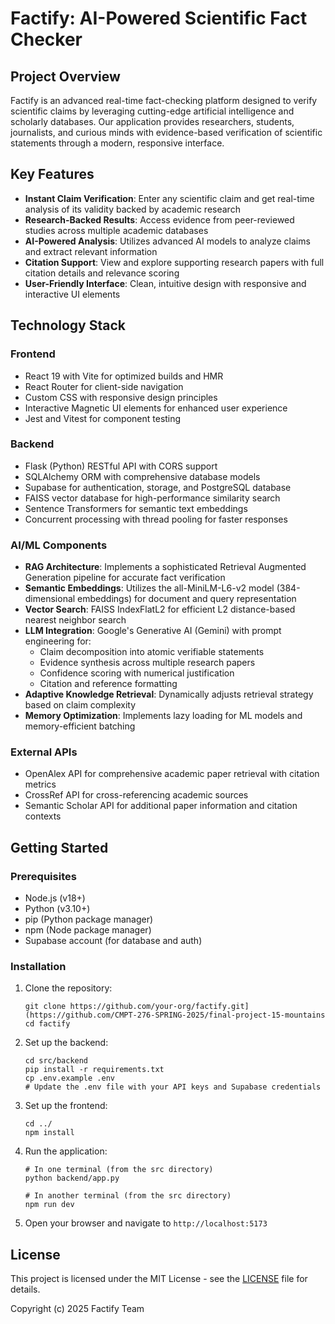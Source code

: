# Factify: AI-Powered Scientific Fact Checker

## Project Overview

Factify is an advanced real-time fact-checking platform designed to verify scientific claims by leveraging cutting-edge artificial intelligence and scholarly databases. Our application provides researchers, students, journalists, and curious minds with evidence-based verification of scientific statements through a modern, responsive interface.

## Key Features

- **Instant Claim Verification**: Enter any scientific claim and get real-time analysis of its validity backed by academic research
- **Research-Backed Results**: Access evidence from peer-reviewed studies across multiple academic databases
- **AI-Powered Analysis**: Utilizes advanced AI models to analyze claims and extract relevant information
- **Citation Support**: View and explore supporting research papers with full citation details and relevance scoring
- **User-Friendly Interface**: Clean, intuitive design with responsive and interactive UI elements

## Technology Stack

### Frontend
- React 19 with Vite for optimized builds and HMR
- React Router for client-side navigation
- Custom CSS with responsive design principles
- Interactive Magnetic UI elements for enhanced user experience
- Jest and Vitest for component testing

### Backend
- Flask (Python) RESTful API with CORS support
- SQLAlchemy ORM with comprehensive database models
- Supabase for authentication, storage, and PostgreSQL database
- FAISS vector database for high-performance similarity search
- Sentence Transformers for semantic text embeddings
- Concurrent processing with thread pooling for faster responses

### AI/ML Components
- **RAG Architecture**: Implements a sophisticated Retrieval Augmented Generation pipeline for accurate fact verification
- **Semantic Embeddings**: Utilizes the all-MiniLM-L6-v2 model (384-dimensional embeddings) for document and query representation
- **Vector Search**: FAISS IndexFlatL2 for efficient L2 distance-based nearest neighbor search
- **LLM Integration**: Google's Generative AI (Gemini) with prompt engineering for:
  - Claim decomposition into atomic verifiable statements
  - Evidence synthesis across multiple research papers
  - Confidence scoring with numerical justification
  - Citation and reference formatting
- **Adaptive Knowledge Retrieval**: Dynamically adjusts retrieval strategy based on claim complexity
- **Memory Optimization**: Implements lazy loading for ML models and memory-efficient batching

### External APIs
- OpenAlex API for comprehensive academic paper retrieval with citation metrics
- CrossRef API for cross-referencing academic sources
- Semantic Scholar API for additional paper information and citation contexts

## Getting Started

### Prerequisites
- Node.js (v18+)
- Python (v3.10+)
- pip (Python package manager)
- npm (Node package manager)
- Supabase account (for database and auth)

### Installation

1. Clone the repository:
   ```
   git clone https://github.com/your-org/factify.git](https://github.com/CMPT-276-SPRING-2025/final-project-15-mountains
   cd factify
   ```

2. Set up the backend:
   ```
   cd src/backend
   pip install -r requirements.txt
   cp .env.example .env
   # Update the .env file with your API keys and Supabase credentials
   ```

3. Set up the frontend:
   ```
   cd ../
   npm install
   ```

4. Run the application:
   ```
   # In one terminal (from the src directory)
   python backend/app.py
   
   # In another terminal (from the src directory)
   npm run dev
   ```

5. Open your browser and navigate to `http://localhost:5173`

## License

This project is licensed under the MIT License - see the [LICENSE](LICENSE) file for details.

Copyright (c) 2025 Factify Team
